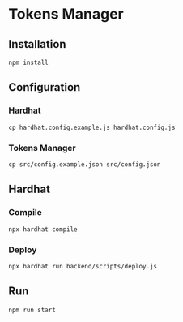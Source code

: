 # Tokens Manager

## Installation
```
npm install
```
## Configuration

### Hardhat
```
cp hardhat.config.example.js hardhat.config.js
```

### Tokens Manager
```
cp src/config.example.json src/config.json
```


## Hardhat
### Compile
```
npx hardhat compile
```
### Deploy
```
npx hardhat run backend/scripts/deploy.js
```

## Run
```
npm run start
```

